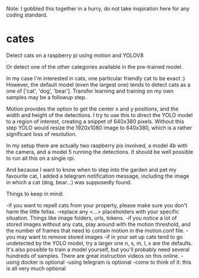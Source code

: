 Note: I gobbled this together in a hurry, do not take inspiration here for any coding standard.

# cates
Detect cats on a raspberry pi using motion and YOLOV8

Or detect one of the other categories available in the pre-trained model.

In my case I'm interested in cats, one particular friendly cat to be exact :)
However, the default model (even the largest one) tends to detect cats as a one of ['cat', 'dog', 'bear'].
Transfer learning and training on my own samples may be a followup step.


Motion provides the option to get the center x and y positions, and the width and height of the detections. 
I try to use this to direct the YOLO model to a region of interest, creating a snippet of 640x380 pixels.
Without this step YOLO would resize the 1920x1080 image to 640x380, which is a rather significant loss of resolution.

In my setup there are actually two raspberry pis involved, a model 4b with the camera, and a model 5 running the detections. It should be well possible to run all this on a single rpi. 

And because I want to know when to step into the garden and pet my favourite cat, I added a telegram notification message, including the image in which a cat (dog, bear...) was supposedly found.


Things to keep in mind:

-if you want to repell cats from your property, please make sure you don't harm the little fellas.
-replace any <...> placeholders with your specific situation. Things like image folders, urls, tokens.
-if you notice a lot of stored images without any cats, play around with the motion threshold, and the number of frames that need to contain motion in the motion.conf file.
-you may want to remove stored images
-if in your set up cats tend to go undetected by the YOLO model, try a larger one n, s, m, l, x are the defaults. It's also possible to train a model yourself, but you'll probably need several hundreds of samples.
There are great instruction videos on this online.
-using docker is optional
-using telegram is optional
-come to think of it: this is all very much optional
